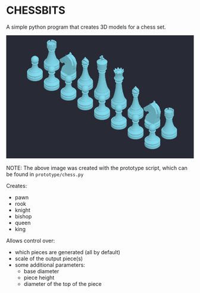 # CHESSBITS

A simple python program that creates 3D models for a chess set.

![Chess Pieces Created with chessbits.py](docs/set.png)

NOTE: The above image was created with the prototype script, which can be found in `prototype/chess.py`

Creates:

* pawn
* rook
* knight
* bishop
* queen
* king

Allows control over:

* which pieces are generated (all by default)
* scale of the output piece(s)
* some additional parameters:
    * base diameter
    * piece height
    * diameter of the top of the piece